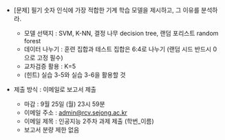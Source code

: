 - [문제] 필기 숫자 인식에 가장 적합한 기계 학습 모델을 제시하고, 그 이유를 분석하라.
  - 모델 선택지 : SVM,  K-NN, 결정 나무 decision tree, 랜덤 포리스트 random forest
  - 데이터 나누기 : 훈련 집합과 테스트 집합은 6:4로 나누기 (랜덤 시드 반드시 0으로 고정 필수)
  - 교차검증 활용 : K=5 
  - (힌트) 실습 3-5와 실습 3-6을 활용할 것

- 제출 방식 : 이메일로 보고서 제출
  - 마감 : 9월 25일 (월) 23시 59분 
  - 이메일 주소 : admin@rcv.sejong.ac.kr 
  - 이메일 제목 :  인공지능 2주차 과제 제출 (학번_이름)
  - 보고서 분량 제한 없음
